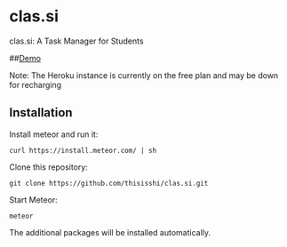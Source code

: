 # clas.si
clas.si: A Task Manager for Students

##[Demo](http://classi-heroku.herokuapp.com)

Note: The Heroku instance is currently on the free plan and may be down for recharging

## Installation
Install meteor and run it:

`curl https://install.meteor.com/ | sh`

Clone this repository:

`git clone https://github.com/thisisshi/clas.si.git`

Start Meteor:

`meteor`

The additional packages will be installed automatically.

